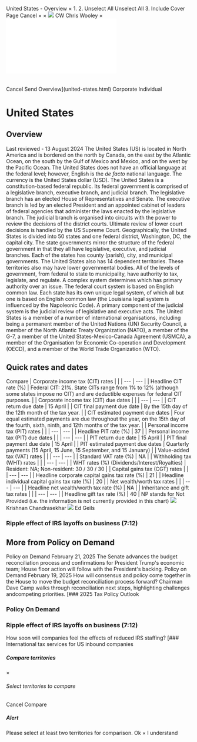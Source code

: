 United States - Overview
×
1.
2.
Unselect All
Unselect All
3.
Include Cover Page
Cancel
×
×
![](-/media/world-wide-tax-summaries/attachments/global---chris-wooley.ashx%3Frev=ac5e5f3223b34096b1afc2a6009c7320&revision=ac5e5f32-23b3-4096-b1af-c2a6009c7320&hash=859B7ADC84DC2CBEC9760E9E6EE7DE6D0A8BFCDF)
CW
Chris Wooley
×
![](united-states.html)
######
Cancel
Send
Overview](united-states.html)
Corporate
Individual
# United States
## Overview
Last reviewed - 13 August 2024
The United States (US) is located in North America and is bordered on the north by Canada, on the east by the Atlantic Ocean, on the south by the Gulf of Mexico and Mexico, and on the west by the Pacific Ocean. The United States does not have an official language at the federal level; however, English is the *de facto* national language. The currency is the United States dollar (USD).
The United States is a constitution-based federal republic. Its federal government is comprised of a legislative branch, executive branch, and judicial branch. The legislative branch has an elected House of Representatives and Senate. The executive branch is led by an elected President and an appointed cabinet of leaders of federal agencies that administer the laws enacted by the legislative branch. The judicial branch is organised into circuits with the power to review the decisions of the district courts. Ultimate review of lower court decisions is handled by the US Supreme Court.
Geographically, the United States is divided into 50 states and one federal district, Washington, DC, the capital city. The state governments mirror the structure of the federal government in that they all have legislative, executive, and judicial branches. Each of the states has county (parish), city, and municipal governments. The United States also has 14 dependent territories. These territories also may have lower governmental bodies.
All of the levels of government, from federal to state to municipality, have authority to tax, legislate, and regulate. A complex system determines which has primary authority over an issue.
The federal court system is based on English common law. Each state has its own unique legal system, of which all but one is based on English common law (the Louisiana legal system is influenced by the Napoleonic Code). A primary component of the judicial system is the judicial review of legislative and executive acts.
The United States is a member of a number of international organisations, including being a permanent member of the United Nations (UN) Security Council, a member of the North Atlantic Treaty Organization (NATO), a member of the G-7, a member of the United States-Mexico-Canada Agreement (USMCA), a member of the Organisation for Economic Co-operation and Development (OECD), and a member of the World Trade Organization (WTO).
## Quick rates and dates
Compare
| Corporate income tax (CIT) rates | |
| --- | --- |
| Headline CIT rate (%) | Federal CIT: 21%. State CITs range from 1% to 12% (although some states impose no CIT) and are deductible expenses for federal CIT purposes. |
| Corporate income tax (CIT) due dates | |
| --- | --- |
| CIT return due date | 15 April |
| CIT final payment due date | By the 15th day of the 12th month of the tax year. |
| CIT estimated payment due dates | Four equal estimated payments are due throughout the year, on the 15th day of the fourth, sixth, ninth, and 12th months of the tax year. |
| Personal income tax (PIT) rates | |
| --- | --- |
| Headline PIT rate (%) | 37 |
| Personal income tax (PIT) due dates | |
| --- | --- |
| PIT return due date | 15 April |
| PIT final payment due date | 15 April |
| PIT estimated payment due dates | Quarterly payments (15 April, 15 June, 15 September, and 15 January) |
| Value-added tax (VAT) rates | |
| --- | --- |
| Standard VAT rate (%) | NA |
| Withholding tax (WHT) rates | |
| --- | --- |
| WHT rates (%) (Dividends/Interest/Royalties) | Resident: NA;  Non-resident: 30 / 30 / 30 |
| Capital gains tax (CGT) rates | |
| --- | --- |
| Headline corporate capital gains tax rate (%) | 21 |
| Headline individual capital gains tax rate (%) | 20 |
| Net wealth/worth tax rates | |
| --- | --- |
| Headline net wealth/worth tax rate (%) | NA |
| Inheritance and gift tax rates | |
| --- | --- |
| Headline gift tax rate (%) | 40 |
NP stands for Not Provided (i.e. the information is not currently provided in this chart)
![](-/media/world-wide-tax-summaries/unitedstateskrishnan-chandrasekharkrishnanchandrasekharjpg20240802104829750.ashx%3Frev=a9dac49f714c46709a8fbeab0e31111e&revision=a9dac49f-714c-4670-9a8f-beab0e31111e&hash=E9E41986716B634E89A72EFFED5914AF0FD705DC)
Krishnan Chandrasekhar
![](-/media/world-wide-tax-summaries/unitedstatesedwin-p-geilsunited-states--ed-geils2jpg20230919113633954.ashx%3Frev=ac1ef7663fde46d9b10e684fff26ea9c&revision=ac1ef766-3fde-46d9-b10e-684fff26ea9c&hash=4049A959BC0D9853C91C4D146A51C7BE6E4C9FC6)
Ed Geils
### Ripple effect of IRS layoffs on business (7:12)
## More from Policy on Demand
Policy on Demand
February 21, 2025
The Senate advances the budget reconciliation process and confirmations for President Trump's economic team; House floor action will follow with the President's backing.
Policy on Demand
February 19, 2025
How will consensus and policy come together in the House to move the budget reconciliation process forward? Chairman Dave Camp walks through reconciliation next steps, highlighting challenges andcompeting priorities.
[### 2025 Tax Policy Outlook
### Policy On Demand
### Ripple effect of IRS layoffs on business (7:12)
How soon will companies feel the effects of reduced IRS staffing?
[### International tax services for US inbound companies
##### Compare territories
×
###### Select territories to compare
#####
Cancel
Compare
##### Alert
Please select at least two territories for comparison.
Ok
×
I understand